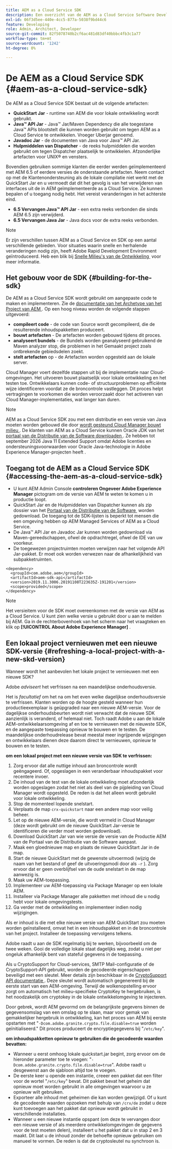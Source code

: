 ```yaml
---
title: AEM as a Cloud Service SDK
description: Een overzicht van de AEM as a Cloud Service Software Development Kit.
exl-id: 06f3d5ee-440e-4cc5-877a-5038f9bd44c6
feature: Developing
role: Admin, Architect, Developer
source-git-commit: 82f5078740b2cf6ac481d83df40bbbc4fb3c1a77
workflow-type: tm+mt
source-wordcount: '1242'
ht-degree: 0%

---
```


# De AEM as a Cloud Service SDK {#aem-as-a-cloud-service-sdk}

De AEM as a Cloud Service SDK bestaat uit de volgende artefacten:

* **QuickStart Jar** - runtime van AEM die voor lokale ontwikkeling wordt gebruikt.
* **Java™ API Jar** - Java™ Jar/Maven Dependency die alle toegestane Java™ APIs blootstelt die kunnen worden gebruikt om tegen AEM as a Cloud Service te ontwikkelen. Vroeger Uberjar genoemd.
* **Javadoc Jar** - de documenten van Java voor Java™ API Jar.
* **Hulpmiddelen van Dispatcher** - de reeks hulpmiddelen die worden gebruikt om tegen Dispatcher plaatselijk te ontwikkelen. Afzonderlijke artefacten voor UNIX® en vensters.

Bovendien gebruiken sommige klanten die eerder werden geïmplementeerd met AEM 6.5 of eerdere versies de onderstaande artefacten. Neem contact op met de Klantenondersteuning als de lokale compilatie niet werkt met de QuickStart Jar en u vermoedt dat dit het gevolg is van het verwijderen van interfaces uit de in AEM geïmplementeerde as a Cloud Service. Ze kunnen bepalen of u toegang nodig hebt. Het vereist veranderingen in het achterste eind.

* **6.5 Vervangen Java™ API Jar** - een extra reeks verbonden die sinds AEM 6.5 zijn verwijderd.
* **6.5 Vervangen Java Jar** - Java docs voor de extra reeks verbonden.

>[!NOTE]
> 
> Er zijn verschillen tussen AEM as a Cloud Service en SDK op een aantal verschillende gebieden. Voor situaties waarin snelle en herhalende veranderingen nodig zijn, heeft Adobe Rapid Development Environment geïntroduceerd. Heb een blik bij [&#x200B; Snelle Milieu&#39;s van de Ontwikkeling &#x200B;](/help/implementing/developing/introduction/rapid-development-environments.md) voor meer informatie.

## Het gebouw voor de SDK {#building-for-the-sdk}

De AEM as a Cloud Service SDK wordt gebruikt om aangepaste code te maken en implementeren. Zie de [&#x200B; documentatie van het Archetype van het Project van AEM &#x200B;](https://experienceleague.adobe.com/nl/docs/experience-manager-core-components/using/developing/archetype/using). Op een hoog niveau worden de volgende stappen uitgevoerd:

* **compileert code** - de code van Source wordt gecompileerd, die de resulterende inhoudspakketten produceert.
* **bouwt artefacten** - De artefacten worden gebouwd tijdens dit proces.
* **analyseert bundels** - de Bundels worden geanalyseerd gebruikend de Maven analyzer stop, die problemen in het Gemaakt project zoals ontbrekende gebiedsdelen zoekt.
* **stelt artefacten** op - de Artefacten worden opgesteld aan de lokale server.

Cloud Manager voert dezelfde stappen uit bij de implementatie naar Cloud-omgevingen. Het uitvoeren bouwt plaatselijk voor lokale ontwikkeling en het testen toe. Ontwikkelaars kunnen code- of structuurproblemen op efficiënte wijze identificeren voordat ze de broncontrole vastleggen. Dit proces helpt vertragingen te voorkomen die worden veroorzaakt door het activeren van Cloud Manager-implementaties, wat langer kan duren.

>[!NOTE]
>
>AEM as a Cloud Service SDK zou met een distributie en een versie van Java moeten worden gebouwd die door [&#x200B; wordt gesteund Cloud Manager bouwt milieu &#x200B;](/help/implementing/cloud-manager/getting-access-to-aem-in-cloud/build-environment-details.md). De klanten van AEM as a Cloud Service kunnen Oracle JDK van het [&#x200B; portaal van de Distributie van de Software downloaden &#x200B;](https://experience.adobe.com/#/downloads/content/software-distribution/en/aemcloud.html). Ze hebben tot september 2026 Java 11 Extended Support omdat Adobe licenties en ondersteuningsvoorwaarden voor Oracle Java-technologie in Adobe Experience Manager-projecten heeft .

## Toegang tot de AEM as a Cloud Service SDK {#accessing-the-aem-as-a-cloud-service-sdk}

* U kunt AEM Admin Console **controleren Ongeveer Adobe Experience Manager** pictogram om de versie van AEM te weten te komen u in productie loopt.
* QuickStart Jar en de Hulpmiddelen van Dispatcher kunnen als zip dossier van het [&#x200B; Portaal van de Distributie van de Software &#x200B;](https://experience.adobe.com/#/downloads/content/software-distribution/en/aemcloud.html) worden gedownload. De toegang tot de SDK-lijsten is beperkt tot mensen die een omgeving hebben op AEM Managed Services of AEM as a Cloud Service.
* De Java™ API Jar en Javadoc Jar kunnen worden gedownload via Maven-gereedschappen, ofwel de opdrachtregel, ofwel de IDE van uw voorkeur.
* De toegewezen projectruimten moeten verwijzen naar het volgende API Jar-pakket. Er moet ook worden verwezen naar de afhankelijkheid van subpakketruimten.

```
<dependency>
  <groupId>com.adobe.aem</groupId>
  <artifactId>aem-sdk-api</artifactId>
  <version>2019.11.3006.20191108T223635Z-191201</version>
  <scope>provided</scope>
</dependency>
```

>[!NOTE]
>
>Het versieitem voor de SDK moet overeenkomen met de versie van AEM as a Cloud Service. U kunt zien welke versie u gebruikt door u aan te melden bij AEM. Ga in de rechterbovenhoek van het scherm naar het vraagteken en klik op **[!UICONTROL About Adobe Experience Manager]** .


## Een lokaal project vernieuwen met een nieuwe SDK-versie {#refreshing-a-local-project-with-a-new-skd-version}

Wanneer wordt het aanbevolen het lokale project te vernieuwen met een nieuwe SDK?

Adobe *adviseert* het verfrissen na een maandelijkse onderhoudsversie.

Het is *facultatief* om het na om het even welke dagelijkse onderhoudsversie te verfrissen. Klanten worden op de hoogte gesteld wanneer hun productieexemplaar is geüpgraded naar een nieuwe AEM-versie. Voor de dagelijkse onderhoudsbeurten wordt niet verwacht dat de nieuwe SDK aanzienlijk is veranderd, of helemaal niet. Toch raadt Adobe u aan de lokale AEM-ontwikkelaarsomgeving af en toe te vernieuwen met de nieuwste SDK, en de aangepaste toepassing opnieuw te bouwen en te testen. De maandelijkse onderhoudrelease bevat meestal meer ingrijpende wijzigingen en ontwikkelaars dienen deze daarom direct te vernieuwen, opnieuw te bouwen en te testen.

**om een lokaal project met een nieuwe versie van SDK te verfrissen:**

1. Zorg ervoor dat alle nuttige inhoud aan broncontrole wordt geëngageerd. Of, opgeslagen in een veranderbaar inhoudspakket voor recentere invoer.
1. De inhoud van de test van de lokale ontwikkeling moet afzonderlijk worden opgeslagen zodat het niet als deel van de pijpleiding van Cloud Manager wordt opgesteld. De reden is dat het alleen wordt gebruikt voor lokale ontwikkeling.
1. Stop de momenteel lopende snelstart.
1. Verplaats de map `crx-quickstart` naar een andere map voor veilig beheer.
1. Let op de nieuwe AEM-versie, die wordt vermeld in Cloud Manager (deze wordt gebruikt om de nieuwe QuickStart Jar-versie te identificeren die verder moet worden gedownload).
1. Download QuickStart Jar van wie versie de versie van de Productie AEM van de Portaal van de Distributie van de Software aanpast.
1. Maak een gloednieuwe map en plaats de nieuwe QuickStart Jar in de map.
1. Start de nieuwe QuickStart met de gewenste uitvoermodi (wijzig de naam van het bestand of geef de uitvoeringsmodi door als `-r` ).
Zorg ervoor dat er geen overblijfsel van de oude snelstart in de map aanwezig is.
1. Maak uw AEM-toepassing.
1. Implementeer uw AEM-toepassing via Package Manager op een lokale AEM.
1. Installeer via Package Manager alle pakketten met inhoud die u nodig hebt voor lokale omgevingstests.
1. Ga verder met de ontwikkeling en implementeer indien nodig wijzigingen.

Als er inhoud is die met elke nieuwe versie van AEM QuickStart zou moeten worden geïnstalleerd, omvat het in een inhoudspakket en in de broncontrole van het project. Installeer de toepassing vervolgens telkens.

Adobe raadt u aan de SDK regelmatig bij te werken, bijvoorbeeld om de twee weken. Gooi de volledige lokale staat dagelijks weg, zodat u niet per ongeluk afhankelijk bent van stateful gegevens in de toepassing.

Als u CryptoSupport for Cloud-services, SMTP Mail-configuratie of de CryptoSupport-API gebruikt, worden de gecodeerde eigenschappen beveiligd met een sleutel. Meer details zijn beschikbaar in de [&#x200B; CryptoSupport API documentatie &#x200B;](https://developer.adobe.com/experience-manager/reference-materials/cloud-service/javadoc/com/adobe/granite/crypto/CryptoSupport.html). Deze sleutel wordt automatisch gegenereerd bij de eerste start van een AEM-omgeving. Terwijl de wolkenopstelling ervoor zorgt om automatisch het milieu-specifieke CryptoKey te hergebruiken, is het noodzakelijk om cryptokey in de lokale ontwikkelomgeving te injecteren.

Door gebrek, wordt AEM gevormd om de belangrijkste gegevens binnen de gegevensomslag van een omslag op te slaan, maar voor gemak van gemakkelijker hergebruik in ontwikkeling, kan het proces van AEM bij eerste opstarten met &quot;`-Dcom.adobe.granite.crypto.file.disable=true` worden geïnitialiseerd.&quot; Dit proces produceert de encryptiegegevens bij &quot;`/etc/key`&quot;.

**om inhoudspakketten opnieuw te gebruiken die de gecodeerde waarden bevatten:**

* Wanneer u eerst omhoog lokale quickstart.jar begint, zorg ervoor om de hieronder parameter toe te voegen: &quot;`-Dcom.adobe.granite.crypto.file.disable=true`&quot;. Adobe raadt u desgewenst aan de sjabloon altijd toe te voegen.
* De eerste keer u opende een instantie, creeer een pakket dat een filter voor de wortel &quot;`/etc/key`&quot; bevat. Dit pakket bevat het geheim dat opnieuw moet worden gebruikt in alle omgevingen waarvoor u ze opnieuw wilt gebruiken.
* Exporteer alle inhoud met geheimen die kan worden gewijzigd. Of u kunt de gecodeerde waarden opzoeken met behulp van `/crx/de` zodat u deze kunt toevoegen aan het pakket dat opnieuw wordt gebruikt in verschillende installaties.
* Wanneer u een nieuwe instantie opspant (om deze te vervangen door een nieuwe versie of als meerdere ontwikkelomgevingen de gegevens voor de test moeten delen), installeert u het pakket dat u in stap 2 en 3 maakt. Dit laat u de inhoud zonder de behoefte opnieuw gebruiken om manueel te vormen. De reden is dat de cryptosleutel nu synchroon is.

